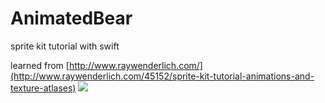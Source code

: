 AnimatedBear
============

sprite kit tutorial with swift

learned from  [http://www.raywenderlich.com/](http://www.raywenderlich.com/45152/sprite-kit-tutorial-animations-and-texture-atlases)
![](http://i.imgur.com/2dD688q.gif)